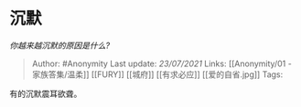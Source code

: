 # 沉默
*你越来越沉默的原因是什么?*

> Author: #Anonymity
Last update: *23/07/2021* 
Links: [[Anonymity/01 - 家族答集/温柔]] [[FURY]] [[城府]] [[有求必应]]  [[爱的自省.jpg]]
Tags:   

 
有的沉默震耳欲聋。



